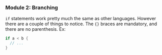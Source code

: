 ### Module 2: Branching

`if` statements work pretty much the same as other languages. However there are a couple of things to notice. The `{}` braces are mandatory, and there are no parenthesis. Ex:
```go
if a < b {
  // ...
}
```
